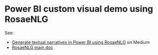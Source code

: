 # Power BI custom visual demo using RosaeNLG

See:
- [Generate textual narratives in Power BI using RosaeNLG](https://medium.com/@ludan.stoeckle/generate-textual-narratives-in-power-bi-using-rosaenlg-48f81c53db39) on Medium
- [RosaeNLG main doc](https://rosaenlg.org)
